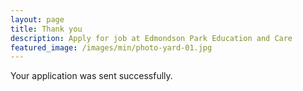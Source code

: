 ```yaml
---
layout: page
title: Thank you
description: Apply for job at Edmondson Park Education and Care
featured_image: /images/min/photo-yard-01.jpg
---
```

Your application was sent successfully.
